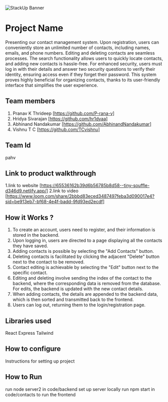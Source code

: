 ![StackUp Banner]([https://tinkerhub.frappe.cloud/files/stackup%20banner.jpeg])
# Project Name
Presenting our contact management system. Upon registration, users can conveniently store an unlimited number of contacts, including names, emails, and phone numbers. Editing and deleting contacts are seamless processes. The search functionality allows users to quickly locate contacts, and adding new contacts is hassle-free. For enhanced security, users must log in with their details and answer two security questions to verify their identity, ensuring access even if they forget their password. This system proves highly beneficial for organizing contacts, thanks to its user-friendly interface that simplifies the user experience.
## Team members
1. Pranav K Thrideep [https://github.com/P-rana-v]
2. Hridya Sivarajan [https://github.com/hr1dyaa]
3. Abhinand Nandakumar  [https://github.com/AbhinandNandakumar]
4. Vishnu T C  [https://github.com/TCvishnu]
## Team Id
pahv
## Link to product walkthrough
1.link to website [https://65536162b39d6b56785b8d58--tiny-souffle-d346d9.netlify.app/]
2.link to video [https://www.loom.com/share/2bbbd83eced3487497feba3d090017e4?sid=be913eb7-bf68-4e4f-badd-9fd93ed2ecdf]
## How it Works ?
1. To create an account, users need to register, and their information is stored in the backend.
2. Upon logging in, users are directed to a page displaying all the contacts they have saved.
3. Adding contacts is possible by selecting the "Add Contacts" button.
4. Deleting contacts is facilitated by clicking the adjacent "Delete" button next to the contact to be removed.
5. Contact editing is achievable by selecting the "Edit" button next to the specific contact.
6. Editing and deleting involve sending the index of the contact to the backend, where the corresponding data is removed from the database. For edits, the backend is updated with the new contact details.
7. When adding contacts, the details are appended to the backend data, which is then sorted and transmitted back to the frontend.
8. Users can log out, returning them to the login/registration page.
## Libraries used
React
Express
Tailwind
## How to configure
Instructions for setting up project
## How to Run
run node server2 in code/backend set up server locally
run npm start in code/contacts to run the frontend
